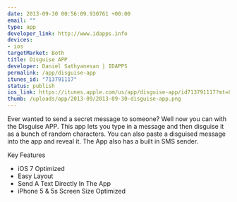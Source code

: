 ```yaml
--- 
date: 2013-09-30 00:56:09.930761 +00:00
email: ""
type: app
developer_link: http://www.idapps.info
devices: 
- ios
targetMarket: Both
title: Disguise APP
developer: Daniel Sathyanesan | IDAPPS
permalink: /app/disguise-app
itunes_id: "713791117"
status: publish
ios_link: https://itunes.apple.com/us/app/disguise-app/id713791117?mt=8
thumb: /uploads/app/2013-09/2013-09-30-disguise-app.png
---
```


Ever wanted to send a secret message to someone? Well now you can with the Disguise APP. This app lets you type in a message and then disguise it as a bunch of random characters. You can also paste a disguised message into the app and reveal it. The App also has a built in SMS sender.

Key Features
- iOS 7 Optimized
- Easy Layout
- Send A Text Directly In The App
- iPhone 5 & 5s Screen Size Optimized
